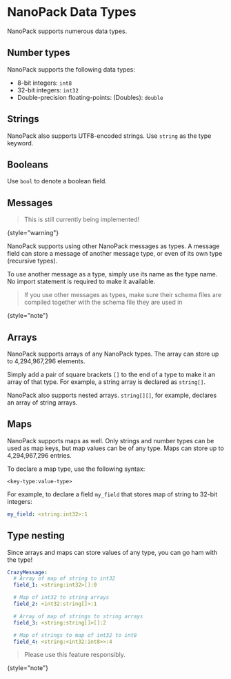 # NanoPack Data Types

NanoPack supports numerous data types.

## Number types

NanoPack supports the following data types:

- 8-bit integers: `int8`
- 32-bit integers: `int32`
- Double-precision floating-points: (Doubles): `double`

## Strings

NanoPack also supports UTF8-encoded strings. Use `string` as the type keyword.

## Booleans

Use `bool` to denote a boolean field.

## Messages

> This is still currently being implemented!
>
{style="warning"}

NanoPack supports using other NanoPack messages as types.
A message field can store a message of another message type, or even of its own type (recursive types).

To use another message as a type, simply use its name as the type name. No import statement is required to make it available.

> If you use other messages as types, make sure their schema files are compiled together with the schema file they are used in
> 
{style="note"}

## Arrays

NanoPack supports arrays of any NanoPack types. The array can store up to 4,294,967,296 elements.

Simply add a pair of square brackets `[]` to the end of a type to make it an array of that type.
For example, a string array is declared as `string[]`.

NanoPack also supports nested arrays. `string[][]`, for example, declares an array of string arrays.

## Maps

NanoPack supports maps as well. Only strings and number types can be used as map keys, but map values can be of any type.
Maps can store up to 4,294,967,296 entries.

To declare a map type, use the following syntax:

```
<key-type:value-type>
```

For example, to declare a field `my_field` that stores map of string to 32-bit integers:

```yaml
my_field: <string:int32>:1
```

## Type nesting

Since arrays and maps can store values of any type, you can go ham with the type!

```yaml
CrazyMessage:
  # Array of map of string to int32
  field_1: <string:int32>[]:0

  # Map of int32 to string arrays
  field_2: <int32:string[]>:1

  # Array of map of strings to string arrays
  field_3: <string:string[]>[]:2

  # Map of strings to map of int32 to int8
  field_4: <string:<int32:int8>>:4
```

> Please use this feature responsibly.
> 
{style="note"}
